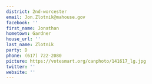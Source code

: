 ```yaml
---
district: 2nd-worcester
email: Jon.Zlotnik@mahouse.gov
facebook: ''
first_name: Jonathan
hometown: Gardner
house_url: ''
last_name: Zlotnik
party: D
phone: (617) 722-2080
picture: https://votesmart.org/canphoto/141617_lg.jpg
twitter: ''
website: ''
---
```

